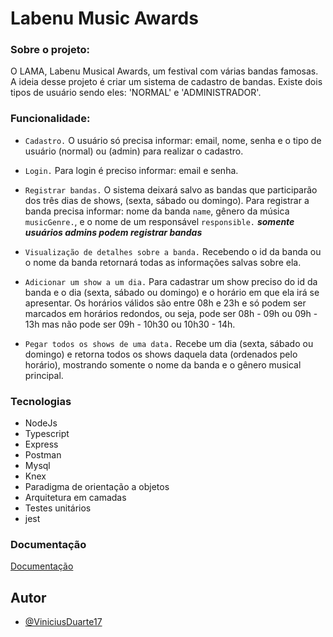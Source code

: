 # Labenu Music Awards


### Sobre o projeto:

O LAMA, Labenu Musical Awards, um festival  com várias bandas famosas. A ideia desse projeto é criar um sistema de cadastro de bandas. Existe dois tipos de usuário sendo eles: 'NORMAL' e 'ADMINISTRADOR'.

### Funcionalidade:
- ```Cadastro.``` O usuário só precisa informar: email, nome, senha e o tipo de usuário (normal) ou (admin) para realizar o cadastro.

- ```Login.``` Para login é preciso informar: email e senha.

- ```Registrar bandas.``` O sistema deixará salvo as bandas que participarão dos três dias de shows, (sexta, sábado ou domingo). Para registrar a banda precisa informar: nome da banda ```name```, gênero da música ```musicGenre.```, e o nome de um responsável ```responsible.```  ***somente usuários admins podem registrar bandas***

- ```Visualização de detalhes sobre a banda.``` Recebendo o id da banda ou o nome da banda retornará todas as informações salvas sobre ela.

- ```Adicionar um show a um dia.``` Para cadastrar um show preciso do id da banda e o dia (sexta, sábado ou domingo) e o horário em que ela irá se apresentar.
 Os horários válidos são entre 08h e 23h e só podem ser marcados em horários redondos, ou seja, pode ser 08h - 09h ou 09h - 13h mas não pode ser 09h - 10h30 ou 10h30 - 14h.
 
- ```Pegar todos os shows de uma data.``` Recebe um dia (sexta, sábado ou domingo) e retorna todos os shows daquela data (ordenados pelo horário), mostrando somente o nome da banda e o gênero musical principal.


### Tecnologias
 - NodeJs
 - Typescript
 - Express
 - Postman
 - Mysql
 - Knex
 - Paradigma de orientação a objetos
 - Arquitetura em camadas
 - Testes unitários
 - jest

 ### Documentação

[Documentação](https://bit.ly/documenter-lama)

## Autor

- [@ViniciusDuarte17](https://github.com/ViniciusDuarte17)
